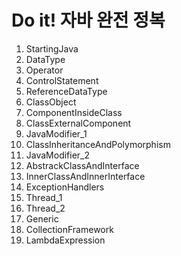 # Do it! 자바 완전 정복

1. StartingJava
2. DataType
3. Operator
4. ControlStatement
5. ReferenceDataType
6. ClassObject
7. ComponentInsideClass
8. ClassExternalComponent
9. JavaModifier_1
10. ClassInheritanceAndPolymorphism
11. JavaModifier_2
12. AbstrackClassAndInterface
13. InnerClassAndInnerInterface
14. ExceptionHandlers
15. Thread_1
16. Thread_2
17. Generic
18. CollectionFramework
19. LambdaExpression
